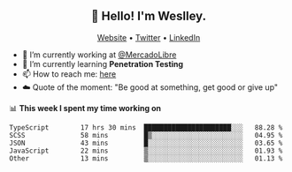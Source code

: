 <h2 align="center">👋 Hello! I'm Weslley.</h2>
<p align="center">
  <a href="http://weslleyneri.com.br">Website</a> •
  <a href="https://twitter.com/Weslley_Neri">Twitter</a> •
  <a href="https://www.linkedin.com/in/weslley-neri-3658908b">LinkedIn</a>
</p>


- 🔭 I’m currently working at [@MercadoLibre](https://github.com/mercadolibre)
- 🌱 I’m currently learning **Penetration Testing**
- 📫 How to reach me: [here](mailto:weslley39@gmail.com)
- ☁️ Quote of the moment: "Be good at something, get good or give up"

📊 **This week I spent my time working on**
<!--START_SECTION:waka-->

```text
TypeScript        17 hrs 30 mins  ██████████████████████░░░   88.28 %
SCSS              58 mins         █▒░░░░░░░░░░░░░░░░░░░░░░░   04.95 %
JSON              43 mins         █░░░░░░░░░░░░░░░░░░░░░░░░   03.65 %
JavaScript        22 mins         ▒░░░░░░░░░░░░░░░░░░░░░░░░   01.93 %
Other             13 mins         ▒░░░░░░░░░░░░░░░░░░░░░░░░   01.13 %
```

<!--END_SECTION:waka-->

<!-- Inspired by https://github.com/gruselhaus/gruselhaus -->